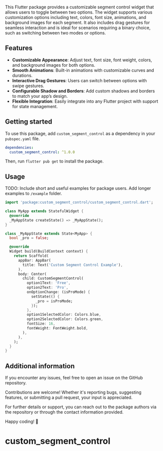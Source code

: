 <!--
This README describes the package. If you publish this package to pub.dev,
this README's contents appear on the landing page for your package.

For information about how to write a good package README, see the guide for
[writing package pages](https://dart.dev/guides/libraries/writing-package-pages).

For general information about developing packages, see the Dart guide for
[creating packages](https://dart.dev/guides/libraries/create-library-packages)
and the Flutter guide for
[developing packages and plugins](https://flutter.dev/developing-packages).
-->

This Flutter package provides a customizable segment control widget that allows users to toggle between two options. The widget supports various customization options including text, colors, font size, animations, and background images for each segment. It also includes drag gestures for seamless interaction and is ideal for scenarios requiring a binary choice, such as switching between two modes or options.

## Features

- **Customizable Appearance**: Adjust text, font size, font weight, colors, and background images for both options.
- **Smooth Animations**: Built-in animations with customizable curves and durations.
- **Interactive Drag Gestures**: Users can switch between options with swipe gestures.
- **Configurable Shadow and Borders**: Add custom shadows and borders to match your app’s design.
- **Flexible Integration**: Easily integrate into any Flutter project with support for state management.

## Getting started

To use this package, add `custom_segment_control` as a dependency in your `pubspec.yaml` file.

```yaml
dependencies:
  custom_segment_control: ^1.0.0
```

Then, run `flutter pub get` to install the package.

## Usage

TODO: Include short and useful examples for package users. Add longer examples
to `/example` folder.

```dart
import 'package:custom_segment_control/custom_segment_control.dart';

class MyApp extends StatefulWidget {
  @override
  _MyAppState createState() => _MyAppState();
}

class _MyAppState extends State<MyApp> {
  bool _pro = false;

  @override
  Widget build(BuildContext context) {
    return Scaffold(
      appBar: AppBar(
        title: Text('Custom Segment Control Example'),
      ),
      body: Center(
        child: CustomSegmentControl(
          option1Text: 'Free',
          option2Text: 'Pro',
          onOptionChange: (isProMode) {
            setState(() {
              _pro = isProMode;
            });
          },
          option1SelectedColor: Colors.blue,
          option2SelectedColor: Colors.green,
          fontSize: 16,
          fontWeight: FontWeight.bold,
        ),
      ),
    );
  }
}
```

## Additional information

If you encounter any issues, feel free to open an issue on the GitHub repository.

Contributions are welcome! Whether it's reporting bugs, suggesting features, or submitting a pull request, your input is appreciated.

For further details or support, you can reach out to the package authors via the repository or through the contact information provided.

Happy coding! 🚀

# custom_segment_control
